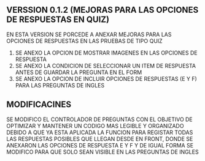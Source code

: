 ## VERSSION 0.1.2 (MEJORAS PARA LAS OPCIONES DE RESPUESTAS EN QUIZ)

EN ESTA VERSION SE PORCEDE A ANEXAR MEJORAS PARA LAS OPCIONES DE 
RESPUESTAS EN LAS PRUEBAS DE TIPO QUIZ
1. SE ANEXO LA OPCION DE MOSTRAR IMAGENES EN LAS OPCIONES DE RESPUESTA
2. SE ANEXO LA CONDICION DE SELECCIONAR UN ITEM DE RESPUESTA
    ANTES DE GUARDAR LA PREGUNTA EN EL FORM
3. SE ANEXO LA OPCION DE INCLUIR OPCIONES DE RESPUESTAS (E Y F)
    PARA LAS PREGUNTAS DE INGLES

## MODIFICACINES
SE MODIFICO EL CONTROLADOR DE PREGUNTAS CON EL OBJETIVO DE OPTIMIZAR 
Y MANTENER UN CODIGO MAS LEGIBLE Y ORGANIZADO DEBIDO A QUE YA ESTA
APLICADA LA FUNCION PARA REGISTAR TODAS LAS RESPUESTAS POSIBLES QUE 
LLEGAN DESDE EN FRONT, DONDE SE ANEXARON LAS OPCIONES DE RESPUESTA 
E Y F Y DE IGUAL FORMA SE MODIFICO PARA QUE SOLO SEAN VISIBLE EN LAS
PREGUNTAS DE INGLES